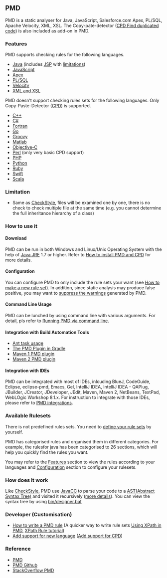 ## PMD
PMD is a static analyser for Java, JavaScript, Salesforce.com Apex, PL/SQL, Apache Velocity, XML, XSL. The Copy-pate-detector ([CPD Find duplicated code](http://pmd.sourceforge.net/pmd-4.3.0/cpd.html)) is also included as add-on in PMD.

### Features
PMD supports checking rules for the following languages.

- [Java](https://pmd.github.io/pmd-5.5.3/pmd-java/index.html) (includes [JSP](https://pmd.github.io/pmd-5.5.3/pmd-java/index.html) with [limitations](https://pmd.github.io/pmd-5.5.3/pmd-jsp/index.html))
- [JavaScript](https://pmd.github.io/pmd-5.5.3/pmd-javascript/index.html)
- [Apex](https://pmd.github.io/pmd-5.5.3/pmd-apex/index.html)
- [PL/SQL](https://pmd.github.io/pmd-5.5.3/pmd-plsql/index.html)
- [Velocity](https://pmd.github.io/pmd-5.4.1/pmd-vm/index.html)
- [XML and XSL](https://pmd.github.io/pmd-5.5.3/pmd-xml/index.html)

PMD doesn't support checking rules sets for the following languages. Only Copy-Paste-Detector ([CPD](http://pmd.sourceforge.net/pmd-4.3.0/cpd.html)) is supported.

- [C++](https://pmd.github.io/pmd-5.5.3/pmd-cs/index.html)
- [C#](https://pmd.github.io/pmd-5.5.3/pmd-cpp/index.html)
- [Fortran](https://pmd.github.io/pmd-5.5.3/pmd-fortran/index.html)
- [Go](https://pmd.github.io/pmd-5.5.3/pmd-go/index.html)
- [Groovy](https://pmd.github.io/pmd-5.5.3/pmd-groovy/index.html)
- [Matlab](https://pmd.github.io/pmd-5.5.3/pmd-matlab/index.html)
- [Objective-C](https://pmd.github.io/pmd-5.5.3/pmd-objectivec/index.html)
- [Perl](https://pmd.github.io/pmd-5.5.3/pmd-perl/index.html) (only very basic CPD support)
- [PHP](https://pmd.github.io/pmd-5.5.3/pmd-php/index.html)
- [Python](https://pmd.github.io/pmd-5.5.3/pmd-python/index.html)
- [Ruby](https://pmd.github.io/pmd-5.5.3/pmd-ruby/index.html)
- [Swift](https://pmd.github.io/pmd-5.5.3/pmd-swift/index.html)
- [Scala](https://pmd.github.io/pmd-5.5.3/pmd-scala/index.html)

### Limitation

- Same as [CheckStyle](checkStyle.md), files will be examined one by one, there is no check to check multiple file at the same time (e.g. you cannot determine the full inheritance hierarchy of a class)

### How to use it

#### Download
PMD can be run in both Windows and Linux/Unix Operating System with the help of [Java JRE](http://www.oracle.com/technetwork/java/javase/overview/index.html) 1.7 or higher. Refer to [How to install PMD and CPD](https://pmd.github.io/pmd-5.5.3/usage/installing.html) for more details.

#### Configuration
You can configure PMD to only include the rule sets your want (see [How to make a new rule set](https://pmd.github.io/pmd-5.5.3/customizing/howtomakearuleset.html)). In addition, since static analysis may produce false positive, you may want to [suppress the warnings](https://pmd.github.io/pmd-5.5.3/usage/suppressing.html) generated by PMD.

#### Command Line Usage
PMD can be lunched by using command line with various arguments. For detail, pls refer to [Running PMD via command line](https://pmd.github.io/pmd-5.5.3/usage/running.html).

#### Integration with Build Automation Tools
- [Ant task usage](https://pmd.github.io/pmd-5.5.3/usage/ant-task.html)
- [The PMD Plugin in Gradle](https://docs.gradle.org/current/userguide/pmd_plugin.html)
- [Maven 1 PMD plugin](https://pmd.github.io/pmd-5.5.3/usage/maven-plugin.html)
- [Maven 2 PMD plugin](https://pmd.github.io/pmd-5.5.3/usage/mvn-plugin.html)

#### Integration with IDEs
PMD can be integrated with most of IDEs, inlcuding BlueJ, CodeGuide, Eclipse, eclipse-pmd, Emacs, Gel, IntelliJ IDEA, IntelliJ IDEA - QAPlug, JBuilder, JCreator, JDeveloper, JEdit, Maven, Maven 2, NetBeans, TextPad, WebLOgic Workshop 8.1.x. For instruction to integrate with those IDEs, please refer to [PMD integrations](https://pmd.github.io/pmd-5.5.3/usage/integrations.html).

### Available Rulesets
There is not predefined rules sets. You need to [define your rule sets](https://pmd.github.io/pmd-5.5.3/customizing/howtomakearuleset.html) by yourself.

PMD has categorised rules and organised them in different categories. For example, the rulesfor java has been categorised to 26 sections, which will help you quickly find the rules you want.

You may refer to the [Features](#features) section to view the rules according to your languages and [Configuration](#configuration) section to configure your rulesets.

### How does it work
Like [CheckStyle](checkStyle.md), PMD use [JavaCC](https://java.net/projects/javacc/) to parse your code to a [AST(Abstract Syntax Tree)](https://en.wikipedia.org/wiki/Abstract_syntax_tree) and visited it recursively ([more details](https://pmd.github.io/pmd-5.4.1/customizing/howitworks.html)). You can view the syntax tree by using [bin/designer.bat](https://pmd.github.io/pmd-5.5.3/customizing/howtowritearule.html)

### Developer (Customisation)
- [How to write a PMD rule](https://pmd.github.io/pmd-5.5.3/customizing/howtowritearule.html) (A quicker way to write rule sets [Using XPath in PMD](https://pmd.github.io/pmd-5.4.1/customizing/xpathruletutorial.html), [XPath Rule tutorial](https://pmd.github.io/pmd-5.4.1/customizing/xpathruletutorial.html))
- [Add support for new language](https://pmd.github.io/pmd-5.4.1/customizing/new-language.html) ([Add support for CPD](https://pmd.github.io/pmd-5.4.1/customizing/cpd-parser-howto.html))

### Reference
- [PMD](https://pmd.github.io/)
- [PMD Github](https://github.com/pmd/pmd)
- [StackOverflow PMD](https://stackoverflow.com/questions/tagged/pmd)